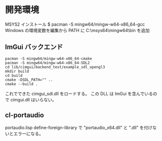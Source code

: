 # 開発環境

MSYS2 インストール
$ pacman -S mingw64/mingw-w64-x86_64-gcc
Windows の環境変数を編集から PATH に C:\msys64\mingw64\bin を追加

## ImGui バックエンド

```
pacman -S mingw64/mingw-w64-x86_64-cmake
pacman -S mingw64/mingw-w64-x86_64-SDL2
cd lib/cimgui/backend_test/example_sdl_opengl3
mkdir build
cd build
cmake -DSDL_PATH="" ..
cmake --build .
```

これでできた cimgui_sdl.dll をロードする。
この DLL は ImGui を含んでいるので cimgui.dll はいらない。

## cl-portaudio

portaudio.lisp
define-foreign-library で "portaudio_x64.dll" と ".dll" を付けないとエラーになる。
